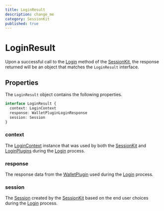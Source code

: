 ```yaml
---
title: LoginResult
description: change_me
category: SessionKit
published: true
---
```


# LoginResult

Upon a successful call to the [Login](#) method of the [SessionKit](/docs/sessionkit/session-kit-factory), the response returned will be an object that matches the `LoginResult` interface.

## Properties

The `LoginResult` object contains the following properties.

```ts
interface LoginResult {
  context: LoginContext
  response: WalletPluginLoginResponse
  session: Session
}
```

### context

The [LoginContext](#) instance that was used by both the [SessionKit](/docs/sessionkit/session-kit-factory) and [LoginPlugins](#) during the [Login](#) process.

### response

The response data from the [WalletPlugin](/docs/sessionkit/wallet-plugin) used during the [Login](#) process.

### session

The [Session](/docs/sessionkit/session) created by the [SessionKit](/docs/sessionkit/session-kit-factory) based on the end user choices during the [Login](#) process.
